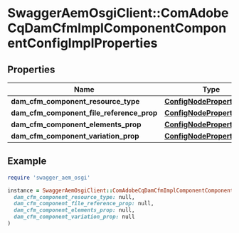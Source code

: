 # SwaggerAemOsgiClient::ComAdobeCqDamCfmImplComponentComponentConfigImplProperties

## Properties

| Name | Type | Description | Notes |
| ---- | ---- | ----------- | ----- |
| **dam_cfm_component_resource_type** | [**ConfigNodePropertyString**](ConfigNodePropertyString.md) |  | [optional] |
| **dam_cfm_component_file_reference_prop** | [**ConfigNodePropertyString**](ConfigNodePropertyString.md) |  | [optional] |
| **dam_cfm_component_elements_prop** | [**ConfigNodePropertyString**](ConfigNodePropertyString.md) |  | [optional] |
| **dam_cfm_component_variation_prop** | [**ConfigNodePropertyString**](ConfigNodePropertyString.md) |  | [optional] |

## Example

```ruby
require 'swagger_aem_osgi'

instance = SwaggerAemOsgiClient::ComAdobeCqDamCfmImplComponentComponentConfigImplProperties.new(
  dam_cfm_component_resource_type: null,
  dam_cfm_component_file_reference_prop: null,
  dam_cfm_component_elements_prop: null,
  dam_cfm_component_variation_prop: null
)
```

